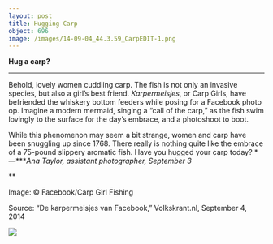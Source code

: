 ```yaml
---
layout: post
title: Hugging Carp
object: 696
image: /images/14-09-04_44.3.59_CarpEDIT-1.png
---
```

**Hug a carp?**

****

Behold, lovely women cuddling carp. The fish is not only an invasive species, but also a girl’s best friend. *Karpermeisjes*, or Carp Girls, have befriended the whiskery bottom feeders while posing for a Facebook photo op. Imagine a modern mermaid, singing a “call of the carp,” as the fish swim lovingly to the surface for the day’s embrace, and a photoshoot to boot.

While this phenomenon may seem a bit strange, women and carp have been snuggling up since 1768. There really is nothing quite like the embrace of a 75-pound slippery aromatic fish. Have you hugged your carp today?
 *—****Ana Taylor, assistant photographer, September 3*

**

Image: © Facebook/Carp Girl Fishing

Source: “De karpermeisjes van Facebook,” Volkskrant.nl, September 4, 2014

![]({{siteurl.base}}/images/14-09-04_44.3.59_CarpEDIT-1.png)
